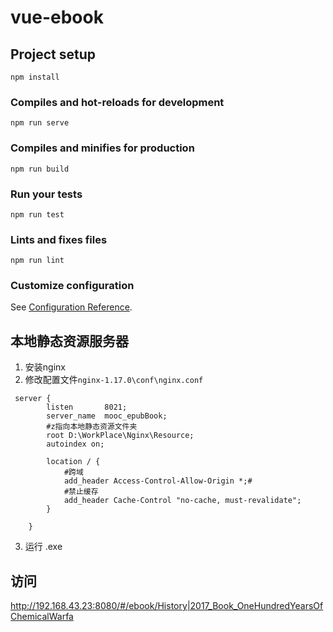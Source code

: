 # vue-ebook

## Project setup
```$cmd
npm install
```

### Compiles and hot-reloads for development
```
npm run serve
```

### Compiles and minifies for production
```
npm run build
```

### Run your tests
```
npm run test
```

### Lints and fixes files
```
npm run lint
```

### Customize configuration
See [Configuration Reference](https://cli.vuejs.org/config/).

## 本地静态资源服务器

1. 安装nginx
2. 修改配置文件`nginx-1.17.0\conf\nginx.conf`
```$xslt
 server {
		listen       8021;
		server_name  mooc_epubBook;
		#z指向本地静态资源文件夹
		root D:\WorkPlace\Nginx\Resource; 
		autoindex on;
		
		location / {
		    #跨域
			add_header Access-Control-Allow-Origin *;#
			#禁止缓存
			add_header Cache-Control "no-cache, must-revalidate";
		}
		
    }
```
3. 运行 .exe

## 访问
http://192.168.43.23:8080/#/ebook/History|2017_Book_OneHundredYearsOfChemicalWarfa
